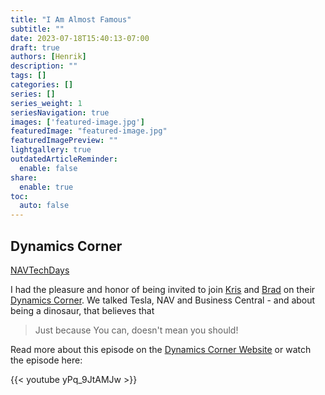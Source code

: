```yaml
---
title: "I Am Almost Famous"
subtitle: ""
date: 2023-07-18T15:40:13-07:00
draft: true
authors: [Henrik]
description: ""
tags: []
categories: []
series: []
series_weight: 1
seriesNavigation: true
images: ['featured-image.jpg']
featuredImage: "featured-image.jpg"
featuredImagePreview: ""
lightgallery: true
outdatedArticleReminder:
  enable: false
share:
  enable: true
toc: 
  auto: false
---
```

## Dynamics Corner

[NAVTechDays](https://bctechdays.com/)

I had the pleasure and honor of being invited to join [Kris](https://twitter.com/Matalino16/) and [Brad](https://twitter.com/dvlprlife) on their [Dynamics Corner](https://www.youtube.com/@dynamicscorner/). We talked Tesla, NAV and Business Central - and about being a dinosaur, that believes that

>Just because You can, doesn't mean you should!

Read more about this episode on the [Dynamics Corner Website](https://www.dynamicscorner.com/2023/07/episode-227-in-the-dynamics-corner-chair-where-dinosaurs-meet/) or watch the episode here:

{{< youtube yPq_9JtAMJw >}}
